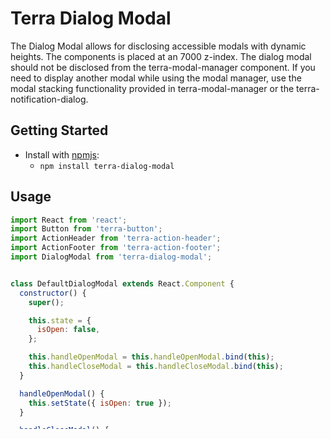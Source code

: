 # Terra Dialog Modal

The Dialog Modal allows for disclosing accessible modals with dynamic heights. The components is placed at an 7000 z-index. The dialog modal should not be disclosed from the terra-modal-manager component. If you need to display another modal while using the modal manager, use the modal stacking functionality provided in terra-modal-manager or the terra-notification-dialog.


## Getting Started

- Install with [npmjs](https://www.npmjs.com):
  - `npm install terra-dialog-modal`

## Usage

```jsx
import React from 'react';
import Button from 'terra-button';
import ActionHeader from 'terra-action-header';
import ActionFooter from 'terra-action-footer';
import DialogModal from 'terra-dialog-modal';


class DefaultDialogModal extends React.Component {
  constructor() {
    super();

    this.state = {
      isOpen: false,
    };

    this.handleOpenModal = this.handleOpenModal.bind(this);
    this.handleCloseModal = this.handleCloseModal.bind(this);
  }

  handleOpenModal() {
    this.setState({ isOpen: true });
  }

  handleCloseModal() {
    this.setState({ isOpen: false });
  }

  render() {
    const text = ['Lorem ipsum dolor sit amet, consectetur adipiscing elit. ',
      'Maecenas molestie in lorem vel facilisis. Quisque ac enim nec lectus malesuada faucibus.',
      'Integer congue feugiat ultricies.',
      ' Nunc non mauris sed tellus cursus vestibulum nec quis ipsum.',
      'Vivamus ornare magna justo, et volutpat tortor congue ut. Nulla facilisi.',
      ' Cras in venenatis turpis. Nullam id odio justo. Etiam vehicula lectus vel purus consectetur cursus id sit amet diam.',
      'Donec facilisis dui non orci hendrerit pharetra. Suspendisse blandit dictum turpis, in consectetur ipsum hendrerit eget.',
      'Nam vehicula, arcu vitae egestas porttitor,',
      'turpis nisi pulvinar neque, ut lacinia urna purus sit amet elit.'];
    return (
      <div>
        <DialogModal
          isOpen={this.state.isOpen}
          onRequestClose={this.handleCloseModal}
          header={<ActionHeader title="Action Header used here" onClose={this.handleCloseModal} />}
          footer={<ActionFooter start="Footer Goes here" />}
        >
          <p>{text}</p>
        </DialogModal>
        <Button id="trigger-dialog-modal" text="Trigger Dialog Modal" onClick={this.handleOpenModal} />
      </div>
    );
  }
}

export default DefaultDialogModal;

```

## Component Features

 * [Cross-Browser Support](https://github.com/cerner/terra-ui/blob/master/src/terra-dev-site/contributing/ComponentStandards.e.contributing.md#cross-browser-support)
 * [Responsive Support](https://github.com/cerner/terra-ui/blob/master/src/terra-dev-site/contributing/ComponentStandards.e.contributing.md#responsive-support)
 * [Mobile Support](https://github.com/cerner/terra-ui/blob/master/src/terra-dev-site/contributing/ComponentStandards.e.contributing.md#mobile-support)
 * [Internationalization Support](https://github.com/cerner/terra-ui/blob/master/src/terra-dev-site/contributing/ComponentStandards.e.contributing.md#internationalization-i18n-support)
 * [Localization Support](https://github.com/cerner/terra-ui/blob/master/src/terra-dev-site/contributing/ComponentStandards.e.contributing.md#internationalization-i18n-support)
 * [LTR/RTL Support](https://github.com/cerner/terra-ui/blob/master/src/terra-dev-site/contributing/ComponentStandards.e.contributing.md#ltr--rtl-support)
